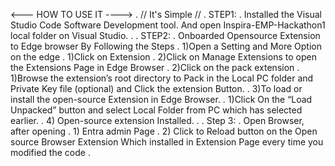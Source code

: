 <---  HOW TO USE IT  ---->                                                                                                                                              .
  // It's Simple //                                                                                                                                                     .
STEP1:                                                                                                                                                                  .
Installed the Visual Studio Code Software Development tool. And open Inspira-EMP-Hackathon1 local folder on Visual Studio.                                              .                                                                                                                                                                         .
STEP2:                                                                                                                                                                  .
Onboarded Opensource Extension to Edge browser By Following the Steps                                                                                                   .
     1)Open a Setting and More Option on the edge                                                                                                                       .
          1)Click on Extension                                                                                                                                          .
          2)Click on Manage Extensions to open the Extensions Page in Edge Browser                                                                                      .
      2)Click on the pack extension                                                                                                                                     .
          1)Browse the extension’s root directory to Pack in the Local PC folder and Private Key file (optional) and  Click the extension Button.                       .
      3)To load or install the open-source Extension in Edge Browser.                                                                                                   .
          1)Click On the “Load Unpacked” button and select Local Folder from PC which has selected earlier.                                                             .
      4) Open-source extension Installed.                                                                                                                               .
                                                                                                                                                                        .
Step 3:                                                                                                                                                                 .
Open Browser, after opening                                                                                                                                             .
       1)	Entra admin Page                                                                                                                                              .
       2)	Click to  Reload button on  the Open source Browser Extension Which installed in Extension Page every time you modified the code                              .
 
